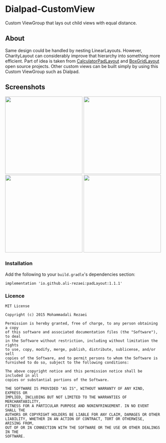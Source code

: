 # Dialpad-CustomView
Custom ViewGroup that lays out child views with equal distance.

## About
Same design could be handled by nesting LinearLayouts. 
However, CharityLayout can considerably improve that hierarchy into something more efficient.
Part of idea is taken from [CalculatorPadLayout](https://android.googlesource.com/platform/packages/apps/Calculator/+/marshmallow-mr3-release/src/com/android/calculator2/CalculatorPadLayout.java) and [BoxGridLayout](https://github.com/devunwired/custom-view-examples/blob/master/app/src/main/java/com/example/customview/widget/BoxGridLayout.java) open source projects. 
Other custom views can be built simply by using this Custom ViewGroup such as Dialpad.

## Screenshots
<p float="left">
  <img src="https://github.com/alirezaeiii/CharityLayout/blob/master/screenshots/screenshot1.png" width="250" />
  <img src="https://github.com/alirezaeiii/CharityLayout/blob/master/screenshots/screenshot2.png" width="250" />
  <img src="https://github.com/alirezaeiii/CharityLayout/blob/master/screenshots/screenshot3.png" width="250" />
  <img src="https://github.com/alirezaeiii/CharityLayout/blob/master/screenshots/screenshot4.gif" width="250" />
</p>

### Installation

Add the following to your `build.gradle`'s dependencies section:
```
implementation 'io.github.ali-rezaei:padLayout:1.1.1'
```

### Licence
    MIT License

    Copyright (c) 2015 Mohammadali Rezaei

    Permission is hereby granted, free of charge, to any person obtaining a copy
    of this software and associated documentation files (the "Software"), to deal
    in the Software without restriction, including without limitation the rights
    to use, copy, modify, merge, publish, distribute, sublicense, and/or sell
    copies of the Software, and to permit persons to whom the Software is
    furnished to do so, subject to the following conditions:

    The above copyright notice and this permission notice shall be included in all
    copies or substantial portions of the Software.

    THE SOFTWARE IS PROVIDED "AS IS", WITHOUT WARRANTY OF ANY KIND, EXPRESS OR
    IMPLIED, INCLUDING BUT NOT LIMITED TO THE WARRANTIES OF MERCHANTABILITY,
    FITNESS FOR A PARTICULAR PURPOSE AND NONINFRINGEMENT. IN NO EVENT SHALL THE
    AUTHORS OR COPYRIGHT HOLDERS BE LIABLE FOR ANY CLAIM, DAMAGES OR OTHER
    LIABILITY, WHETHER IN AN ACTION OF CONTRACT, TORT OR OTHERWISE, ARISING FROM,
    OUT OF OR IN CONNECTION WITH THE SOFTWARE OR THE USE OR OTHER DEALINGS IN THE
    SOFTWARE.
